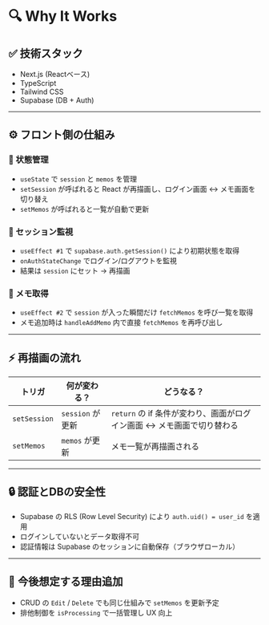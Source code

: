 # 🔍 Why It Works

## ✅ 技術スタック
- Next.js (Reactベース)
- TypeScript
- Tailwind CSS
- Supabase (DB + Auth)

---

## ⚙ フロント側の仕組み

### 🌱 状態管理
- `useState` で `session` と `memos` を管理
- `setSession` が呼ばれると React が再描画し、ログイン画面 ↔ メモ画面を切り替え
- `setMemos` が呼ばれると一覧が自動で更新

### 🔁 セッション監視
- `useEffect #1` で `supabase.auth.getSession()` により初期状態を取得
- `onAuthStateChange` でログイン/ログアウトを監視
- 結果は `session` にセット → 再描画

### 📝 メモ取得
- `useEffect #2` で `session` が入った瞬間だけ `fetchMemos` を呼び一覧を取得
- メモ追加時は `handleAddMemo` 内で直接 `fetchMemos` を再呼び出し

---

## ⚡ 再描画の流れ
| トリガ | 何が変わる？ | どうなる？ |
|---|---|---|
| `setSession` | `session` が更新 | `return` の if 条件が変わり、画面がログイン画面 ↔ メモ画面で切り替わる |
| `setMemos` | `memos` が更新 | メモ一覧が再描画される |

---

## 🔒 認証とDBの安全性
- Supabase の RLS (Row Level Security) により `auth.uid() = user_id` を適用
- ログインしていないとデータ取得不可
- 認証情報は Supabase のセッションに自動保存（ブラウザローカル）

---

## 📝 今後想定する理由追加
- CRUD の `Edit` / `Delete` でも同じ仕組みで `setMemos` を更新予定
- 排他制御を `isProcessing` で一括管理し UX 向上
